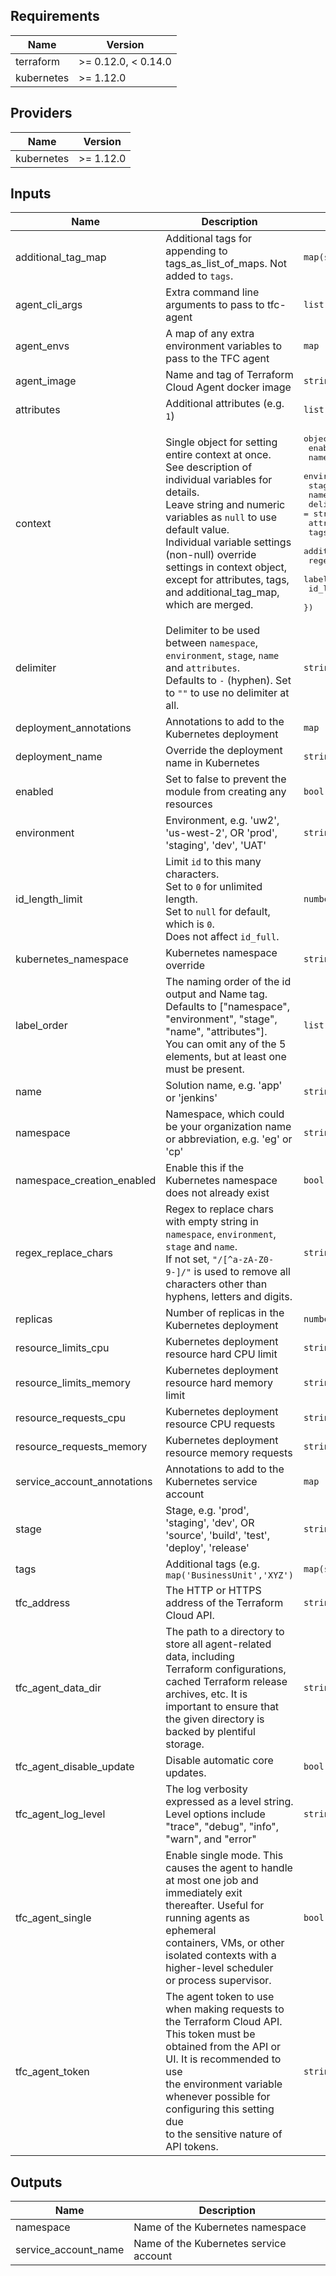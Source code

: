 <!-- markdownlint-disable -->
## Requirements

| Name | Version |
|------|---------|
| terraform | >= 0.12.0, < 0.14.0 |
| kubernetes | >= 1.12.0 |

## Providers

| Name | Version |
|------|---------|
| kubernetes | >= 1.12.0 |

## Inputs

| Name | Description | Type | Default | Required |
|------|-------------|------|---------|:--------:|
| additional\_tag\_map | Additional tags for appending to tags\_as\_list\_of\_maps. Not added to `tags`. | `map(string)` | `{}` | no |
| agent\_cli\_args | Extra command line arguments to pass to tfc-agent | `list` | `[]` | no |
| agent\_envs | A map of any extra environment variables to pass to the TFC agent | `map` | `{}` | no |
| agent\_image | Name and tag of Terraform Cloud Agent docker image | `string` | `"hashicorp/tfc-agent:latest"` | no |
| attributes | Additional attributes (e.g. `1`) | `list(string)` | `[]` | no |
| context | Single object for setting entire context at once.<br>See description of individual variables for details.<br>Leave string and numeric variables as `null` to use default value.<br>Individual variable settings (non-null) override settings in context object,<br>except for attributes, tags, and additional\_tag\_map, which are merged. | <pre>object({<br>    enabled             = bool<br>    namespace           = string<br>    environment         = string<br>    stage               = string<br>    name                = string<br>    delimiter           = string<br>    attributes          = list(string)<br>    tags                = map(string)<br>    additional_tag_map  = map(string)<br>    regex_replace_chars = string<br>    label_order         = list(string)<br>    id_length_limit     = number<br>  })</pre> | <pre>{<br>  "additional_tag_map": {},<br>  "attributes": [],<br>  "delimiter": null,<br>  "enabled": true,<br>  "environment": null,<br>  "id_length_limit": null,<br>  "label_order": [],<br>  "name": null,<br>  "namespace": null,<br>  "regex_replace_chars": null,<br>  "stage": null,<br>  "tags": {}<br>}</pre> | no |
| delimiter | Delimiter to be used between `namespace`, `environment`, `stage`, `name` and `attributes`.<br>Defaults to `-` (hyphen). Set to `""` to use no delimiter at all. | `string` | `null` | no |
| deployment\_annotations | Annotations to add to the Kubernetes deployment | `map` | `{}` | no |
| deployment\_name | Override the deployment name in Kubernetes | `string` | `null` | no |
| enabled | Set to false to prevent the module from creating any resources | `bool` | `null` | no |
| environment | Environment, e.g. 'uw2', 'us-west-2', OR 'prod', 'staging', 'dev', 'UAT' | `string` | `null` | no |
| id\_length\_limit | Limit `id` to this many characters.<br>Set to `0` for unlimited length.<br>Set to `null` for default, which is `0`.<br>Does not affect `id_full`. | `number` | `null` | no |
| kubernetes\_namespace | Kubernetes namespace override | `string` | `null` | no |
| label\_order | The naming order of the id output and Name tag.<br>Defaults to ["namespace", "environment", "stage", "name", "attributes"].<br>You can omit any of the 5 elements, but at least one must be present. | `list(string)` | `null` | no |
| name | Solution name, e.g. 'app' or 'jenkins' | `string` | `null` | no |
| namespace | Namespace, which could be your organization name or abbreviation, e.g. 'eg' or 'cp' | `string` | `null` | no |
| namespace\_creation\_enabled | Enable this if the Kubernetes namespace does not already exist | `bool` | `false` | no |
| regex\_replace\_chars | Regex to replace chars with empty string in `namespace`, `environment`, `stage` and `name`.<br>If not set, `"/[^a-zA-Z0-9-]/"` is used to remove all characters other than hyphens, letters and digits. | `string` | `null` | no |
| replicas | Number of replicas in the Kubernetes deployment | `number` | `1` | no |
| resource\_limits\_cpu | Kubernetes deployment resource hard CPU limit | `string` | `"1"` | no |
| resource\_limits\_memory | Kubernetes deployment resource hard memory limit | `string` | `"512Mi"` | no |
| resource\_requests\_cpu | Kubernetes deployment resource CPU requests | `string` | `"250m"` | no |
| resource\_requests\_memory | Kubernetes deployment resource memory requests | `string` | `"50Mi"` | no |
| service\_account\_annotations | Annotations to add to the Kubernetes service account | `map` | `{}` | no |
| stage | Stage, e.g. 'prod', 'staging', 'dev', OR 'source', 'build', 'test', 'deploy', 'release' | `string` | `null` | no |
| tags | Additional tags (e.g. `map('BusinessUnit','XYZ')` | `map(string)` | `{}` | no |
| tfc\_address | The HTTP or HTTPS address of the Terraform Cloud API. | `string` | `"https://app.terraform.io"` | no |
| tfc\_agent\_data\_dir | The path to a directory to store all agent-related data, including<br>Terraform configurations, cached Terraform release archives, etc. It is<br>important to ensure that the given directory is backed by plentiful<br>storage. | `string` | `"~/.tfc-agent"` | no |
| tfc\_agent\_disable\_update | Disable automatic core updates. | `bool` | `false` | no |
| tfc\_agent\_log\_level | The log verbosity expressed as a level string. Level options include<br>"trace", "debug", "info", "warn", and "error" | `string` | `"info"` | no |
| tfc\_agent\_single | Enable single mode. This causes the agent to handle at most one job and<br>immediately exit thereafter. Useful for running agents as ephemeral<br>containers, VMs, or other isolated contexts with a higher-level scheduler<br>or process supervisor. | `bool` | `false` | no |
| tfc\_agent\_token | The agent token to use when making requests to the Terraform Cloud API.<br>This token must be obtained from the API or UI.  It is recommended to use<br>the environment variable whenever possible for configuring this setting due<br>to the sensitive nature of API tokens. | `string` | `""` | no |

## Outputs

| Name | Description |
|------|-------------|
| namespace | Name of the Kubernetes namespace |
| service\_account\_name | Name of the Kubernetes service account |

<!-- markdownlint-restore -->
